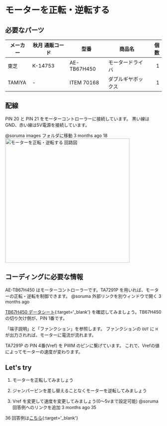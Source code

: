 # モーターを正転・逆転する


## 必要なパーツ

| メーカー | 秋月 通販コード | 型番 | 商品名 | 個数 |
|--|--|--|--|--:|
| 東芝 | K-14753 | AE-TB67H450 | モータードライバ | 1 |
| TAMIYA | -   | ITEM 70168 | ダブルギヤボックス | 1 |



## 配線

PIN 20 と PIN 21 をモーターコントローラーに接続しています。
黒い線は GND、赤い線は5V電源を接続しています。


@soruma
images フォルダに移動
3 months ago
18
<img src='https://raw.githubusercontent.com/libertyfish-co/ruby-hw/master/images/motor_forward_and_back.png' alt='モーターを正転・逆転する 回路図' width="400" />

## コーディングに必要な情報

AE-TB67H450 はモーターコントローラーです。TA7291P を用いれば、モーターの正転・逆転を制御できます。
@soruma
外部リンクを別ウィンドウで開く
3 months ago

[TB67H450 データシート](https://toshiba.semicon-storage.com/info/docget.jsp?did=65345&prodName=TB67H450FNG){:target='_blank'} を確認してみましょう。TB67H450 の切り欠け側が、PIN 1番です。


「端子説明」と「ファンクション」を参照します。
ファンクションの `OUT` に `H` が出力されれば、モーターに電流が流れます。


TA7291P の PIN 4番(Vref) を PWM のピンに繋げています。
これで、Vrefの値によってモーターの速度が変わります。



## Let's try


1. モーターを正転してみましょう

1. ジャンパーピンを差し替えることなくモーターを逆転してみましょう

1. Vref を変更して速度を変更してみましょう(0〜5vまで設定可能)
@soruma
回答例へのリンクを追加
3 months ago
35

36
回答例は[こちら](https://github.com/libertyfish-co/ruby-hw/blob/master/answers/output/motor_forward_and_back/motor_forward_and_back.rb){:target='_blank'}
